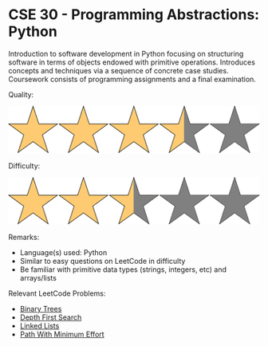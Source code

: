 # CSE 30 - Programming Abstractions: Python

Introduction to software development in Python focusing on structuring software in terms of objects endowed with primitive operations. Introduces concepts and techniques via a sequence of concrete case studies. Coursework consists of programming assignments and a final examination.

Quality: 

![](../Media/3_5star.png)

Difficulty: 

![](../Media/2_5star.png)

Remarks:

- Language(s) used: Python
- Similar to easy questions on LeetCode in difficulty
- Be familiar with primitive data types (strings, integers, etc) and arrays/lists

Relevant LeetCode Problems:
- [Binary Trees](https://leetcode.com/tag/binary-tree/)
- [Depth First Search](https://leetcode.com/tag/depth-first-search/)
- [Linked Lists](https://leetcode.com/tag/linked-list/)
- [Path With Minimum Effort](https://leetcode.com/problems/path-with-minimum-effort/)